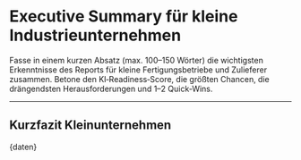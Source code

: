 # Executive Summary für kleine Industrieunternehmen

Fasse in einem kurzen Absatz (max. 100–150 Wörter) die wichtigsten Erkenntnisse des Reports für kleine Fertigungsbetriebe und Zulieferer zusammen. Betone den KI‑Readiness‑Score, die größten Chancen, die drängendsten Herausforderungen und 1–2 Quick‑Wins.

---

## Kurzfazit Kleinunternehmen

{daten}